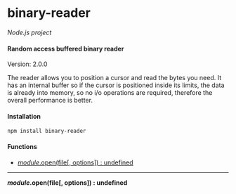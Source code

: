binary-reader
============

_Node.js project_

#### Random access buffered binary reader ####

Version: 2.0.0

The reader allows you to position a cursor and read the bytes you need. It has an internal buffer so if the cursor is positioned inside its limits, the data is already into memory, so no i/o operations are required, therefore the overall performance is better.

#### Installation ####

```
npm install binary-reader
```

#### Functions ####

- [_module_.open(file[, options]) : undefined](#open)

---

<a name="open"></a>
___module_.open(file[, options]) : undefined__  

